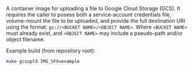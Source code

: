 A container image for uploading a file to Google Cloud Storage
(GCS).  It requires the caller to posess both a service-account
credentials file, volume-mount the file to be uploaded, and
provide the full destination URI using the format:
`gs://<BUCKET NAME>/<OBJECT NAME>`.  Where `<BUCKET NAME>` must
already exist, and `<OBJECT NAME>` may include a pseudo-path and/or
object filename.

Example build (from repository root):

```bash
make gcsupld IMG_SFX=example
```

